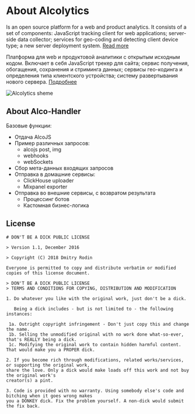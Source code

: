 # About Alcolytics

Is an open source platform for a web and product analytics. 
It consists of a set of components: JavaScript tracking client for web applications; 
server-side data collector; services for geo-coding and detecting client device type; 
a new server deployment system.
[Read more](https://alco.readme.io/docs)

Платформа для web и продуктовой аналитики с открытым исходным кодом.
Включает в себя JavaScript трекер для сайта; сервис получения, обогащения,
сохранения и стриминга данных; сервисы гео-кодинга и определения типа клиентского устройства;
систему развертывания нового сервера.
[Подробнее](https://alco.readme.io/docs) 

![Alcolytics sheme](https://alcolytics.ru/media/alco-scheme.png)

## About Alco-Handler

Базовые функции:
- Отдача AlcoJS
- Пример различных запросов: 
  - alcojs post, img
  - webhooks
  - webSockets
- Сбор мета-данных входящих запросов
- Отправка в домашние сервисы:
  - ClickHouse uploader
  - Mixpanel exporter
- Отправка во внешние сервисы, с возвратом результата
  - Процессинг ботов
  - Кастомная бизнес-логика

## License
```
# DON'T BE A DICK PUBLIC LICENSE

> Version 1.1, December 2016

> Copyright (C) 2018 Dmitry Rodin

Everyone is permitted to copy and distribute verbatim or modified
copies of this license document.

> DON'T BE A DICK PUBLIC LICENSE
> TERMS AND CONDITIONS FOR COPYING, DISTRIBUTION AND MODIFICATION

1. Do whatever you like with the original work, just don't be a dick.

   Being a dick includes - but is not limited to - the following instances:

 1a. Outright copyright infringement - Don't just copy this and change the name.
 1b. Selling the unmodified original with no work done what-so-ever, that's REALLY being a dick.
 1c. Modifying the original work to contain hidden harmful content. That would make you a PROPER dick.

2. If you become rich through modifications, related works/services, or supporting the original work,
share the love. Only a dick would make loads off this work and not buy the original work's
creator(s) a pint.

3. Code is provided with no warranty. Using somebody else's code and bitching when it goes wrong makes
you a DONKEY dick. Fix the problem yourself. A non-dick would submit the fix back.
```
